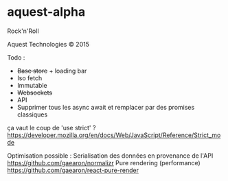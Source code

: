# aquest-alpha

Rock'n'Roll

Aquest Technologies © 2015

Todo :
- ~~Base store~~ + loading bar
- Iso fetch
- Immutable
- ~~Websockets~~
- API
- Supprimer tous les async await et remplacer par des promises classiques

ça vaut le coup de 'use strict' ? https://developer.mozilla.org/en/docs/Web/JavaScript/Reference/Strict_mode

Optimisation possible : 
Serialisation des données en provenance de l'API https://github.com/gaearon/normalizr
Pure rendering (performance) https://github.com/gaearon/react-pure-render


